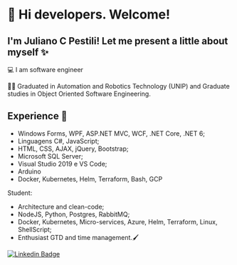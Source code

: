 # 📌 Hi developers. Welcome!

## I'm Juliano C Pestili! Let me present a little about myself ✨

💻 I am software engineer

👨‍🎓 Graduated in Automation and Robotics Technology (UNIP) and Graduate studies in Object Oriented Software Engineering. 

## Experience 📜 

- Windows Forms, WPF, ASP.NET MVC, WCF, .NET Core, .NET 6;
- Linguagens C#,  JavaScript;
- HTML, CSS, AJAX, jQuery, Bootstrap;
- Microsoft SQL Server;
- Visual Studio 2019 e VS Code;
- Arduino
- Docker, Kubernetes, Helm, Terraform, Bash, GCP

Student:
 - Architecture and clean-code;
 - NodeJS, Python, Postgres, RabbitMQ;
 - Docker, Kubernetes, Micro-services, Azure, Helm, Terraform, Linux, ShellScript;
 - Enthusiast GTD and time management.🖌 



[![Linkedin Badge](https://img.shields.io/badge/-LinkedIn-blue?style=flat-square&logo=Linkedin&logoColor=white&link=https://www.linkedin.com/in/julianopestili/?locale=en_US)](https://www.linkedin.com/in/julianopestili/?locale=en_US)
